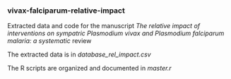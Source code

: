 
### vivax-falciparum-relative-impact

Extracted data and code for the manuscript <i>The relative impact of interventions on sympatric Plasmodium vivax and Plasmodium falciparum malaria: a systematic</i> review


The extracted data is in <i>database_rel_impact.csv</i>

The R scripts are organized and documented in <i>master.r</i>





